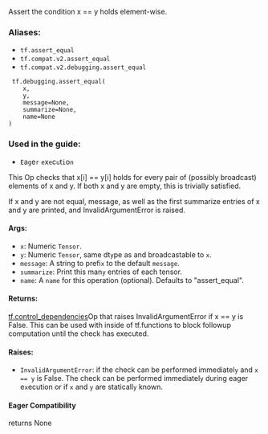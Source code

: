 
Assert the condition x == y holds element-wise.
### Aliases:
- `tf.assert_equal`
- `tf.compat.v2.assert_equal`
- `tf.compat.v2.debugging.assert_equal`

```
 tf.debugging.assert_equal(
    x,
    y,
    message=None,
    summarize=None,
    name=None
)
```
### Used in the guide:
- ``E``a``g``e``r`` ``e``x``e``c``u``t``i``o``n``

This Op checks that x[i] == y[i] holds for every pair of (possibly broadcast) elements of x and y. If both x and y are empty, this is trivially satisfied.

If x and y are not equal, message, as well as the first summarize entries of x and y are printed, and InvalidArgumentError is raised.
#### Args:
- `x`: Numeric `Tensor`.
- `y`: Numeric `Tensor`, same dt`y`pe as and broadcastable to `x`.
- `message`: A string to prefi`x` to the default `message`.
- `summarize`: Print this man`y` entries of each tensor.
- `name`: A `name` for this operation (optional). Defaults to "assert_equal".
#### Returns:
[tf.control_dependencies](https://www.tensorflow.org/api_docs/python/tf/control_dependencies)Op that raises InvalidArgumentError if x == y is False. This can be used with  inside of tf.functions to block followup computation until the check has executed.

#### Raises:
- `InvalidArgumentError`: if the check can be performed immediatel`y` and `x == y` is False. The check can be performed immediatel`y` during eager e`x`ecution or if `x` and `y` are staticall`y` known.
#### Eager Compatibility

returns None
